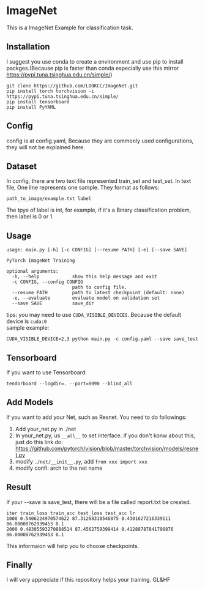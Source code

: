 # ImageNet 
This is a ImageNet Example for classification task.

## Installation
I suggest you use conda to create a environment and use pip to install packges.(Because pip is faster than conda especially use this mirror https://pypi.tuna.tsinghua.edu.cn/simple/)
```
git clone https://github.com/LOOKCC/ImageNet.git
pip install torch torchvision -i https://pypi.tuna.tsinghua.edu.cn/simple/
pip install tensorboard
pip install PyYAML
```

## Config
config is at config.yaml, Because they are commonly used configurations, they will not be explained here.

## Dataset
In config, there are two text file represented train_set and test_set.
In text file, One line represents one sample. They format as follows:
```
path_to_image/example.txt label
``` 
The tpye of label is int, for example, if it's a Binary classification problem, then label is 0 or 1.

## Usage
```
usage: main.py [-h] [-c CONFIG] [--resume PATH] [-e] [--save SAVE]

PyTorch ImageNet Training

optional arguments:
  -h, --help            show this help message and exit
  -c CONFIG, --config CONFIG
                        path to config file.
  --resume PATH         path to latest checkpoint (default: none)
  -e, --evaluate        evaluate model on validation set
  --save SAVE           save_dir
```
tips: you may need to use `CUDA_VISIBLE_DEVICES`. Because the default device is `cuda:0`  
sample example:
```
CUDA_VISIBLE_DEVICE=2,3 python main.py -c config.yaml --save save_test
```

## Tensorboard
If you want to use Tensorboard:
```
tendorboard --logdir=. --port=8090 --blind_all
```

## Add Models
If you want to add your Net, such as Resnet. You need to do followings:  
1. Add your_net.py in ./net
2. In your_net.py, us `__all__`  to set interface. if you don't konw about this, just do this link do: https://github.com/pytorch/vision/blob/master/torchvision/models/resnet.py
3. modify `./net/__init__.py`, add `from xxx import xxx`
4. modify confi: arch to the net name

## Result
If your --save is save_test, there will be a file called report.txt be created. 
```
iter train_loss train_acc test_loss test_acc lr
1000 0.5406224970574622 87.31268310546875 0.4301627216339111 86.00000762939453 0.1
2000 0.48305593270888514 87.4562759399414 0.41288787841796876 86.00000762939453 0.1
```
This informaion will help you to choose checkpoints.

## Finally
I will very appreciate if this repository helps your training. GL&HF